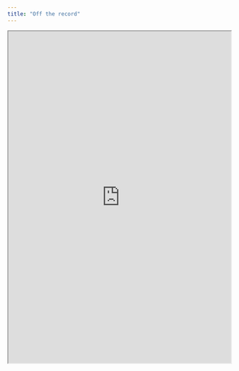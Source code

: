 ```yaml
---
title: "Off the record"
---
```



<iframe height="750" width="100%" src="https://ewelton.github.io/ktest/wiki.html#Off%20the%20record"></iframe>
